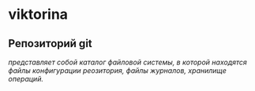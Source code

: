 # viktorina
## Репозиторий git
*представляет собой каталог файловой системы, в которой находятся файлы конфигурации реозитория, файлы журналов, хранилище операций.*
